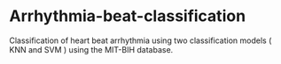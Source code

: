 # Arrhythmia-beat-classification

Classification of heart beat arrhythmia using two classification models ( KNN and SVM ) using the MIT-BIH database.
